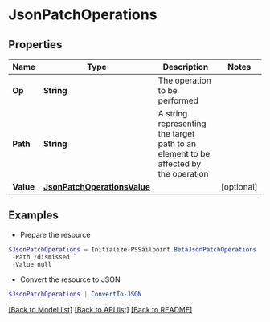 # JsonPatchOperations
## Properties

Name | Type | Description | Notes
------------ | ------------- | ------------- | -------------
**Op** | **String** | The operation to be performed | 
**Path** | **String** | A string representing the target path to an element to be affected by the operation | 
**Value** | [**JsonPatchOperationsValue**](JsonPatchOperationsValue.md) |  | [optional] 

## Examples

- Prepare the resource
```powershell
$JsonPatchOperations = Initialize-PSSailpoint.BetaJsonPatchOperations  -Op replace `
 -Path /dismissed `
 -Value null
```

- Convert the resource to JSON
```powershell
$JsonPatchOperations | ConvertTo-JSON
```

[[Back to Model list]](../README.md#documentation-for-models) [[Back to API list]](../README.md#documentation-for-api-endpoints) [[Back to README]](../README.md)

